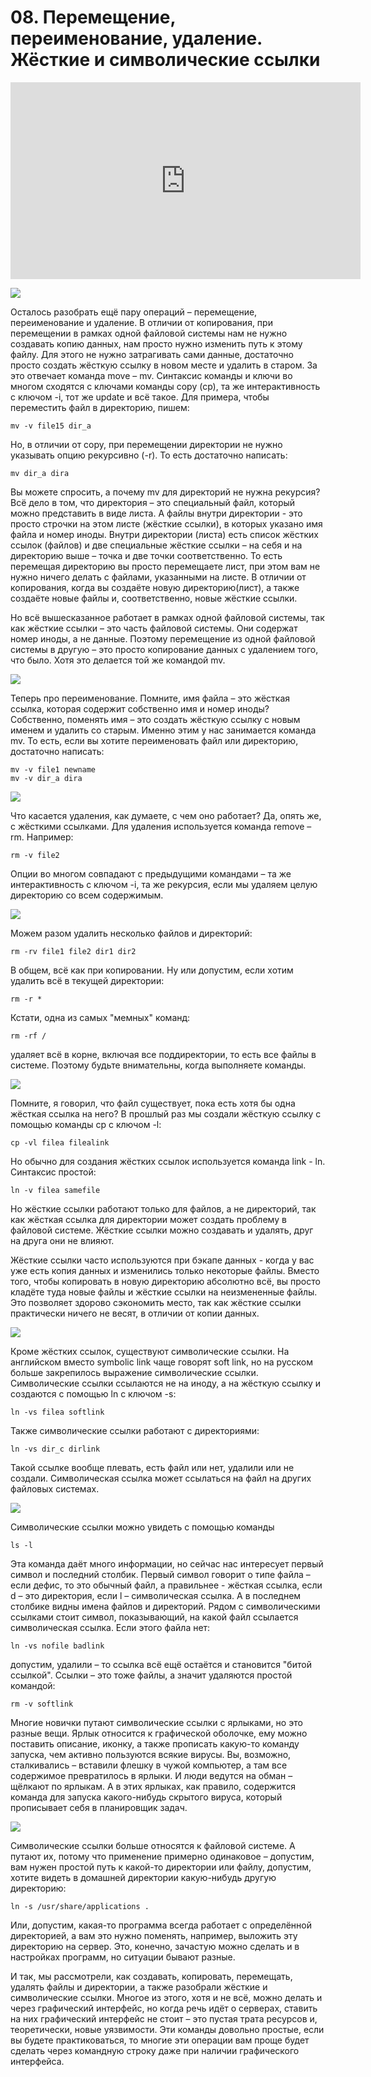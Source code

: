 # 08. Перемещение, переименование, удаление. Жёсткие и символические ссылки

<iframe width='560' height='315' src="https://www.youtube.com/embed/32FUJlM-iuE" title='YouTube video player' frameborder='0' allow='accelerometer; autoplay; clipboard-write; encrypted-media; gyroscope; picture-in-picture' allowfullscreen></iframe>

![](images/mv.png)

Осталось разобрать ещё пару операций – перемещение, переименование и удаление. В отличии от копирования, при перемещении в рамках одной файловой системы нам не нужно создавать копию данных, нам просто нужно изменить путь к этому файлу. Для этого не нужно затрагивать сами данные, достаточно просто создать жёсткую ссылку в новом месте и удалить в старом. За это отвечает команда move – mv. Синтаксис команды и ключи во многом сходятся с ключами команды copy (cp), та же интерактивность с ключом -i, тот же update и всё такое. Для примера, чтобы переместить файл в директорию, пишем:

```
mv -v file15 dir_a
```

Но, в отличии от copy, при перемещении директории не нужно указывать опцию рекурсивно (-r). То есть достаточно написать:

```
mv dir_a dira
```

Вы можете спросить, а почему mv для директорий не нужна рекурсия? Всё дело в том, что директория – это специальный файл, который можно представить в виде листа. А файлы внутри директории - это просто строчки на этом листе (жёсткие ссылки), в которых указано имя файла и номер иноды. Внутри директории (листа) есть список жёстких ссылок (файлов) и две специальные жёсткие ссылки – на себя и на директорию выше – точка и две точки соответственно. То есть перемещая директорию вы просто перемещаете лист, при этом вам не нужно ничего делать с файлами, указанными на листе. В отличии от копирования, когда вы создаёте новую директорию(лист), а также создаёте новые файлы и, соответственно, новые жёсткие ссылки.

Но всё вышесказанное работает в рамках одной файловой системы, так как жёсткие ссылки – это часть файловой системы. Они содержат номер иноды, а не данные. Поэтому перемещение из одной файловой системы в другую – это просто копирование данных с удалением того, что было. Хотя это делается той же командой mv.

![](images/mvname.png)

Теперь про переименование. Помните, имя файла – это жёсткая ссылка, которая содержит собственно имя и номер иноды? Собственно, поменять имя – это создать жёсткую ссылку с новым именем и удалить со старым. Именно этим у нас занимается команда mv. То есть, если вы хотите переименовать файл или директорию, достаточно написать:

```
mv -v file1 newname
mv -v dir_a dira
```

![](images/rm.png)

Что касается удаления, как думаете, с чем оно работает? Да, опять же, с жёсткими ссылками. Для удаления используется команда remove – rm. Например:

```
rm -v file2
```

Опции во многом совпадают с предыдущими командами – та же интерактивность с ключом -i, та же рекурсия, если мы удаляем целую директорию со всем содержимым.

![](images/rmr.png)

Можем разом удалить несколько файлов и директорий:

```
rm -rv file1 file2 dir1 dir2
```

В общем, всё как при копировании. Ну или допустим, если хотим удалить всё в текущей директории:

```
rm -r *
```

Кстати, одна из самых "мемных" команд: 

```
rm -rf /
```

удаляет всё в корне, включая все поддиректории, то есть все файлы в системе. Поэтому будьте внимательны, когда выполняете команды.

![](images/ln.png)

Помните, я говорил, что файл существует, пока есть хотя бы одна жёсткая ссылка на него? В прошлый раз мы создали жёсткую ссылку с помощью команды cp с ключом -l:


```
cp -vl filea filealink
```

Но обычно для создания жёстких ссылок используется команда link - ln. Синтаксис простой:

```
ln -v filea samefile
```

Но жёсткие ссылки работают только для файлов, а не директорий, так как жёсткая ссылка для директории может создать проблему в файловой системе. Жёсткие ссылки можно создавать и удалять, друг на друга они не влияют.

Жёсткие ссылки часто используются при бэкапе данных - когда у вас уже есть копия данных и изменились только некоторые файлы. Вместо того, чтобы копировать в новую директорию абсолютно всё, вы просто кладёте туда новые файлы и жёсткие ссылки на неизмененные файлы. Это позволяет здорово сэкономить место, так как жёсткие ссылки практически ничего не весят, в отличии от копии данных.

![](images/lns.png)

Кроме жёстких ссылок, существуют символические ссылки. На английском вместо symbolic link чаще говорят soft link, но на русском больше закрепилось выражение символические ссылки. Символические ссылки ссылаются не на иноду, а на жёсткую ссылку и создаются с помощью ln с ключом -s:

```
ln -vs filea softlink
```

Также символические ссылки работают с директориями:

```
ln -vs dir_c dirlink
```

Такой ссылке вообще плевать, есть файл или нет, удалили или не создали. Символическая ссылка может ссылаться на файл на других файловых системах.

![](images/lsl.png)

Символические ссылки можно увидеть с помощью команды 

```
ls -l
```

Эта команда даёт много информации, но сейчас нас интересует первый символ и последний столбик. Первый символ говорит о типе файла – если дефис, то это обычный файл, а правильнее - жёсткая ссылка, если d – это директория, если l – символическая ссылка. А в последнем столбике видны имена файлов и директорий. Рядом с символическими ссылками стоит символ, показывающий, на какой файл ссылается символическая ссылка. Если этого файла нет:

```
ln -vs nofile badlink
```
допустим, удалили – то ссылка всё ещё остаётся и становится "битой ссылкой". Ссылки – это тоже файлы, а значит удаляются простой командой:

```
rm -v softlink
```

Многие новички путают символические ссылки с ярлыками, но это разные вещи. Ярлык относится к графической оболочке, ему можно поставить описание, иконку, а также прописать какую-то команду запуска, чем активно пользуются всякие вирусы. Вы, возможно, сталкивались – вставили флешку в чужой компьютер, а там все содержимое превратилось в ярлыки. И люди ведутся на обман – щёлкают по ярлыкам. А в этих ярлыках, как правило, содержится команда для запуска какого-нибудь скрытого вируса, который прописывает себя в планировщик задач.

![](images/lnsa.png)

Символические ссылки больше относятся к файловой системе. А путают их, потому что применение примерно одинаковое – допустим, вам нужен простой путь к какой-то директории или файлу, допустим, хотите видеть в домашней директории какую-нибудь другую директорию:

```
ln -s /usr/share/applications .
```

Или, допустим, какая-то программа всегда работает с определённой директорией, а вам это нужно поменять, например, выложить эту директорию на сервер. Это, конечно, зачастую можно сделать и в настройках программ, но ситуации бывают разные. 	

И так, мы рассмотрели, как создавать, копировать, перемещать, удалять файлы и директории, а также разобрали жёсткие и символические ссылки. Многое из этого, хотя и не всё, можно делать и через графический интерфейс, но когда речь идёт о серверах, ставить на них графический интерфейс не стоит – это пустая трата ресурсов и, теоретически, новые уязвимости. Эти команды довольно простые, если вы будете практиковаться, то многие эти операции вам проще будет сделать через командную строку даже при наличии графического интерфейса.